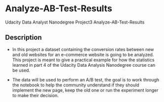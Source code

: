 # Analyze-AB-Test-Results
Udacity Data Analyst Nanodegree Project3 Analyze-AB-Test-Results

## Description
- In this project a dataset containing the conversion rates between new and old websites for an e-commerce website is going to be analyzed. This project is meant to give a practical example for how the statistics learned in part 4 of the Udacity Data Analysis Nanodegree course can be used.

- The data will be used to perform an A/B test, the goal is to work through the notebook to help the community understand if they should implement the new page, keep the old one or run the experiment longer to make their decision.
